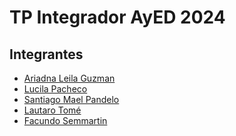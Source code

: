 TP Integrador AyED 2024
=======================

## Integrantes
- [Ariadna Leila Guzman](https://github.com/Aleilaguzman)
- [Lucila Pacheco](https://github.com/Lucilapacheco)
- [Santiago Mael Pandelo](https://github.com/spandelo)
- [Lautaro Tomé](https://github.com/Lautaro-Tome01)
- [Facundo Semmartin](https://github.com/facusemm)
